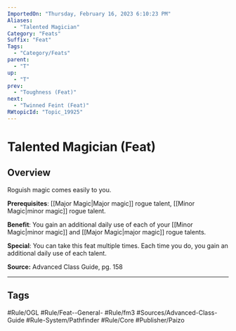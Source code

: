 ```yaml
---
ImportedOn: "Thursday, February 16, 2023 6:10:23 PM"
Aliases:
  - "Talented Magician"
Category: "Feats"
Suffix: "Feat"
Tags:
  - "Category/Feats"
parent:
  - "T"
up:
  - "T"
prev:
  - "Toughness (Feat)"
next:
  - "Twinned Feint (Feat)"
RWtopicId: "Topic_19925"
---
```

# Talented Magician (Feat)
## Overview
Roguish magic comes easily to you.

**Prerequisites**: [[Major Magic|Major magic]] rogue talent, [[Minor Magic|minor magic]] rogue talent. 

**Benefit**: You gain an additional daily use of each of your [[Minor Magic|minor magic]] and [[Major Magic|major magic]] rogue talents.

**Special**: You can take this feat multiple times. Each time you do, you gain an additional daily use of each talent.

**Source:** Advanced Class Guide, pg. 158


---
## Tags
#Rule/OGL #Rule/Feat--General- #Rule/fm3 #Sources/Advanced-Class-Guide #Rule-System/Pathfinder #Rule/Core #Publisher/Paizo

